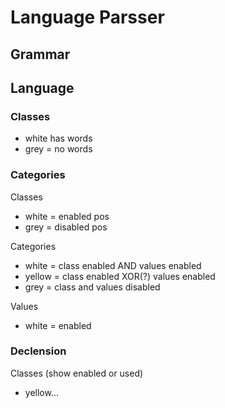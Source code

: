 # Language Parsser

## Grammar

## Language

### Classes

- white has words
- grey = no words

### Categories

Classes

- white = enabled pos
- grey = disabled pos

Categories

- white = class enabled AND values enabled
- yellow = class enabled XOR(?) values enabled
- grey = class and values disabled

Values

- white = enabled

### Declension

Classes (show enabled or used)
- yellow...
